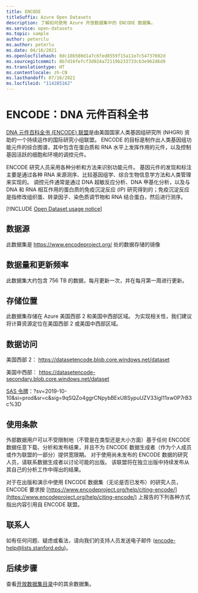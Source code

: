 ```yaml
---
title: ENCODE
titleSuffix: Azure Open Datasets
description: 了解如何使用 Azure 开放数据集中的 ENCODE 数据集。
ms.service: open-datasets
ms.topic: sample
author: peterclu
ms.author: peterlu
ms.date: 04/16/2021
ms.openlocfilehash: 0dc10b580d1a7c6fed8559f15a11e7c54737692d
ms.sourcegitcommit: 8b7d16fefcf3d024a72119b233733cb3e962d6d9
ms.translationtype: HT
ms.contentlocale: zh-CN
ms.lasthandoff: 07/16/2021
ms.locfileid: "114285162"
---
```

# <a name="encode-encyclopedia-of-dna-elements"></a>ENCODE：DNA 元件百科全书

[DNA 元件百科全书 (ENCODE) 联盟](https://www.encodeproject.org/help/project-overview/)是由美国国家人类基因组研究所 (NHGRI) 资助的一个持续运作的国际研究小组联盟。 ENCODE 的目标是制作出人类基因组功能元件的综合图谱，其中包含在蛋白质和 RNA 水平上发挥作用的元件，以及控制基因活跃的细胞和环境的调控元件。

ENCODE 研究人员采用各种分析和方法来识别功能元件。 基因元件的发现和标注主要是通过各种 RNA 来源测序、比较基因组学、综合生物信息学方法和人类管理来实现的。 调控元件通常是通过 DNA 超敏反应分析、DNA 甲基化分析，以及与 DNA 和 RNA 相互作用的蛋白质的免疫沉淀反应 (IP) 研究得到的；免疫沉淀反应是指修改组织蛋、转录因子、染色质调节物和 RNA 结合蛋白，然后进行测序。

[!INCLUDE [Open Dataset usage notice](../../includes/open-datasets-usage-note.md)]

## <a name="data-source"></a>数据源

此数据集是 https://www.encodeproject.org/ 处的数据存储的镜像

## <a name="data-volumes-and-update-frequency"></a>数据量和更新频率

此数据集大约包含 756 TB 的数据，每月更新一次，并在每月第一周进行更新。

## <a name="storage-location"></a>存储位置

此数据集存储在 Azure 美国西部 2 和美国中西部区域。 为实现相关性，我们建议将计算资源定位在美国西部 2 或美国中西部区域。

## <a name="data-access"></a>数据访问

美国西部 2： https://datasetencode.blob.core.windows.net/dataset

美国中西部： https://datasetencode-secondary.blob.core.windows.net/dataset

[SAS 令牌](../storage/common/storage-sas-overview.md)：?sv=2019-10-10&si=prod&sr=c&sig=9qSQZo4ggrCNpybBExU8SypuUZV33igI11xw0P7rB3c%3D

## <a name="use-terms"></a>使用条款

外部数据用户可以不受限制地（不管是在类型还是大小方面）基于任何 ENCODE 数据任意下载、分析和发布结果，并且不为 ENCODE 数据生成者（作为个人成员或作为联盟的一部分）提供宽限期。 对于使用尚未发布的 ENCODE 数据的研究人员，请联系数据生成者以讨论可能的出版。 该联盟将在独立出版中持续发布从其自己的分析工作中得出的结果。

对于在出版和演示中使用 ENCODE 数据集（无论是否已发布）的研究人员，ENCODE 要求按 [https://www.encodeproject.org/help/citing-encode/](https://www.encodeproject.org/help/citing-encode/) 上报告的下列各种方式指出内容引用自 ENCODE 联盟。

## <a name="contact"></a>联系人

如有任何问题、疑虑或看法，请向我们的支持人员发送电子邮件 (encode-help@lists.stanford.edu)。

## <a name="next-steps"></a>后续步骤

查看[开放数据集目录](dataset-catalog.md)中的其余数据集。